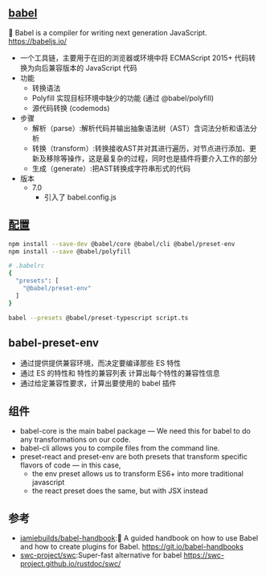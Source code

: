 ## [babel](https://github.com/babel/babel)

🐠 Babel is a compiler for writing next generation JavaScript. https://babeljs.io/

* 一个工具链，主要用于在旧的浏览器或环境中将 ECMAScript 2015+ 代码转换为向后兼容版本的 JavaScript 代码
* 功能
    - 转换语法
    - Polyfill 实现目标环境中缺少的功能 (通过 @babel/polyfill)
    - 源代码转换 (codemods)
* 步骤
  - 解析（parse）:解析代码并输出抽象语法树（AST）含词法分析和语法分析
  - 转换（transform）:转换接收AST并对其进行遍历，对节点进行添加、更新及移除等操作，这是最复杂的过程，同时也是插件将要介入工作的部分
  - 生成（generate）:把AST转换成字符串形式的代码
* 版本
  - 7.0
    + 引入了 babel.config.js

## [配置](https://babeljs.io/setup#installation)

```sh
npm install --save-dev @babel/core @babel/cli @babel/preset-env
npm install --save @babel/polyfill

# .babelrc
{
  "presets": [
    "@babel/preset-env"
  ]
}

babel --presets @babel/preset-typescript script.ts
```

## babel-preset-env

* 通过提供提供兼容环境，而决定要编译那些 ES 特性
* 通过 ES 的特性和 特性的兼容列表 计算出每个特性的兼容性信息
* 通过给定兼容性要求，计算出要使用的 babel 插件

## 组件

* babel-core is the main babel package — We need this for babel to do any transformations on our code.
* babel-cli allows you to compile files from the command line.
* preset-react and preset-env are both presets that transform specific flavors of code — in this case,
    - the env preset allows us to transform ES6+ into more traditional javascript
    - the react preset does the same, but with JSX instead

## 参考

* [jamiebuilds/babel-handbook](https://github.com/jamiebuilds/babel-handbook):📘 A guided handbook on how to use Babel and how to create plugins for Babel. https://git.io/babel-handbooks
* [swc-project/swc](https://github.com/swc-project/swc):Super-fast alternative for babel https://swc-project.github.io/rustdoc/swc/
